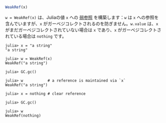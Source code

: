 ```julia
WeakRef(x)
```

`w = WeakRef(x)` は、Juliaの値 `x` への [弱参照](https://en.wikipedia.org/wiki/Weak_reference) を構築します：`w` は `x` への参照を含んでいますが、`x` がガーベジコレクトされるのを防ぎません。`w.value` は、`x` がまだガーベジコレクトされていない場合は `x` であり、`x` がガーベジコレクトされている場合は `nothing` です。

```jldoctest
julia> x = "a string"
"a string"

julia> w = WeakRef(x)
WeakRef("a string")

julia> GC.gc()

julia> w           # a reference is maintained via `x`
WeakRef("a string")

julia> x = nothing # clear reference

julia> GC.gc()

julia> w
WeakRef(nothing)
```
